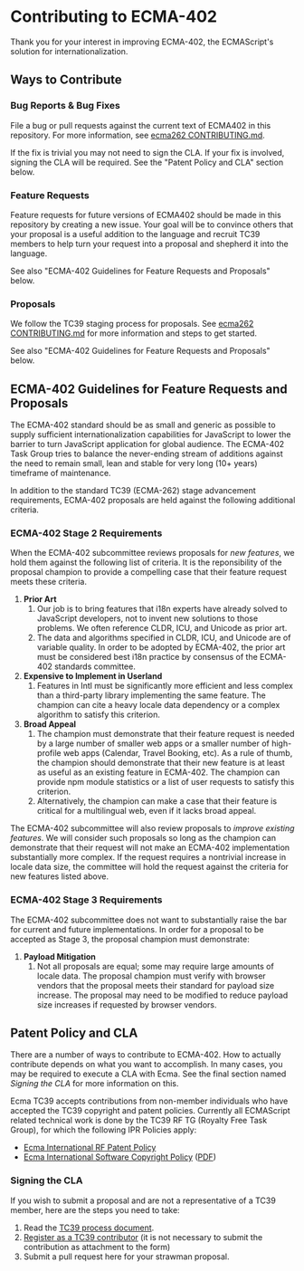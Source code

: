 # Contributing to ECMA-402

Thank you for your interest in improving ECMA-402, the ECMAScript's solution for internationalization.

## Ways to Contribute

### Bug Reports & Bug Fixes

File a bug or pull requests against the current text of ECMA402 in this repository. For more information, see [ecma262 CONTRIBUTING.md](https://github.com/tc39/ecma262/blob/master/CONTRIBUTING.md#issues-and-pull-requests).

If the fix is trivial you may not need to sign the CLA. If your fix is involved, signing the CLA will be required. See the "Patent Policy and CLA" section below.

### Feature Requests

Feature requests for future versions of ECMA402 should be made in this repository by creating a new issue. Your goal will be to convince others that your proposal is a useful addition to the language and recruit TC39 members to help turn your request into a proposal and shepherd it into the language.

See also "ECMA-402 Guidelines for Feature Requests and Proposals" below.

### Proposals

We follow the TC39 staging process for proposals.  See [ecma262 CONTRIBUTING.md](https://github.com/tc39/ecma262/blob/master/CONTRIBUTING.md#new-feature-proposals) for more information and steps to get started.

See also "ECMA-402 Guidelines for Feature Requests and Proposals" below.

## ECMA-402 Guidelines for Feature Requests and Proposals

The ECMA-402 standard should be as small and generic as possible to supply sufficient internationalization capabilities for JavaScript to lower the barrier to turn JavaScript application for global audience. The ECMA-402 Task Group tries to balance the never-ending stream of additions against the need to remain small, lean and stable for very long (10+ years) timeframe of maintenance.

In addition to the standard TC39 (ECMA-262) stage advancement requirements, ECMA-402 proposals are held against the following additional criteria.

### ECMA-402 Stage 2 Requirements

When the ECMA-402 subcommittee reviews proposals for *new features*, we hold them against the following list of criteria.  It is the reponsibility of the proposal champion to provide a compelling case that their feature request meets these criteria.

1. **Prior Art**
    1. Our job is to bring features that i18n experts have already solved to JavaScript developers, not to invent new solutions to those problems. We often reference CLDR, ICU, and Unicode as prior art.
    2. The data and algorithms specified in CLDR, ICU, and Unicode are of variable quality. In order to be adopted by ECMA-402, the prior art must be considered best i18n practice by consensus of the ECMA-402 standards committee.
2. **Expensive to Implement in Userland**
    1. Features in Intl must be significantly more efficient and less complex than a third-party library implementing the same feature. The champion can cite a heavy locale data dependency or a complex algorithm to satisfy this criterion.
3. **Broad Appeal**
    1. The champion must demonstrate that their feature request is needed by a large number of smaller web apps or a smaller number of high-profile web apps (Calendar, Travel Booking, etc).  As a rule of thumb, the champion should demonstrate that their new feature is at least as useful as an existing feature in ECMA-402.  The champion can provide npm module statistics or a list of user requests to satisfy this criterion.
    1. Alternatively, the champion can make a case that their feature is critical for a multilingual web, even if it lacks broad appeal.

The ECMA-402 subcommittee will also review proposals to *improve existing features*.  We will consider such proposals so long as the champion can demonstrate that their request will not make an ECMA-402 implementation substantially more complex.  If the request requires a nontrivial increase in locale data size, the committee will hold the request against the criteria for new features listed above.

### ECMA-402 Stage 3 Requirements

The ECMA-402 subcommittee does not want to substantially raise the bar for current and future implementations. In order for a proposal to be accepted as Stage 3, the proposal champion must demonstrate:

1. **Payload Mitigation**
    1. Not all proposals are equal; some may require large amounts of locale data. The proposal champion must verify with browser vendors that the proposal meets their standard for payload size increase. The proposal may need to be modified to reduce payload size increases if requested by browser vendors.

## Patent Policy and CLA

There are a number of ways to contribute to ECMA-402. How to actually contribute depends on what you want to accomplish. In many cases, you may be required to execute a CLA with Ecma. See the final section named *Signing the CLA* for more information on this.

Ecma TC39 accepts contributions from non-member individuals who have accepted the TC39 copyright and patent policies. Currently all ECMAScript related technical work is done by the TC39 RF TG (Royalty Free Task Group), for which the following IPR Policies apply:

  * [Ecma International RF Patent Policy](https://www.ecma-international.org/memento/Policies/Ecma_Royalty-Free_Patent_Policy_Extension_Option.htm)
  * [Ecma International Software Copyright Policy](https://www.ecma-international.org/memento/Policies/Ecma_Policy_on_Submission_Inclusion_and_Licensing_of_Software.htm) ([PDF](https://www.ecma-international.org/memento/Policies/Ecma_Policy_on_Submission_Inclusion_and_Licensing_of_Software.pdf))

### Signing the CLA

If you wish to submit a proposal and are not a representative of a TC39 member, here are the steps you need to take:

  1. Read the [TC39 process document](https://tc39.es/process-document/).
  2. [Register as a TC39 contributor](https://tc39.es/agreements/contributor/) (it is not necessary to submit the contribution as attachment to the form)
  3. Submit a pull request here for your strawman proposal.
